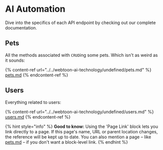# AI Automation

Dive into the specifics of each API endpoint by checking out our complete documentation.

## Pets

All the methods associated with `CRUD`ing some pets. Which isn't as weird as it sounds:

{% content-ref url="../../webtoon-ai-technology/undefined/pets.md" %}
[pets.md](../../webtoon-ai-technology/undefined/pets.md)
{% endcontent-ref %}

## Users

Everything related to users:

{% content-ref url="../../webtoon-ai-technology/undefined/users.md" %}
[users.md](../../webtoon-ai-technology/undefined/users.md)
{% endcontent-ref %}

{% hint style="info" %}
**Good to know:** Using the 'Page Link' block lets you link directly to a page. If this page's name, URL or parent location changes, the reference will be kept up to date. You can also mention a page – like [pets.md](../../webtoon-ai-technology/undefined/pets.md "mention") – if you don't want a block-level link.
{% endhint %}
